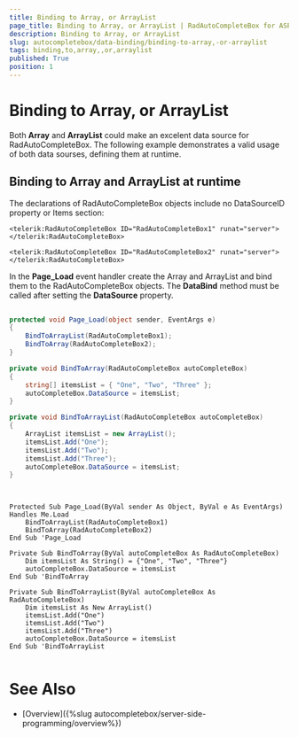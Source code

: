 ```yaml
---
title: Binding to Array, or ArrayList
page_title: Binding to Array, or ArrayList | RadAutoCompleteBox for ASP.NET AJAX Documentation
description: Binding to Array, or ArrayList
slug: autocompletebox/data-binding/binding-to-array,-or-arraylist
tags: binding,to,array,,or,arraylist
published: True
position: 1
---
```


# Binding to Array, or ArrayList



Both **Array** and **ArrayList** could make an excelent data source for RadAutoCompleteBox. The following example demonstrates a valid usage of both data sourses, defining them at runtime.

## Binding to Array and ArrayList at runtime

The declarations of RadAutoCompleteBox objects include no DataSourceID property or Items section:

````ASPNET
<telerik:RadAutoCompleteBox ID="RadAutoCompleteBox1" runat="server">
</telerik:RadAutoCompleteBox>

<telerik:RadAutoCompleteBox ID="RadAutoCompleteBox2" runat="server">
</telerik:RadAutoCompleteBox>
````



In the **Page_Load** event handler create the Array and ArrayList and bind them to the RadAutoCompleteBox objects. The **DataBind** method must be called after setting the **DataSource** property.



````C#
	
protected void Page_Load(object sender, EventArgs e)
{
	BindToArrayList(RadAutoCompleteBox1);
	BindToArray(RadAutoCompleteBox2);
}

private void BindToArray(RadAutoCompleteBox autoCompleteBox)
{
	string[] itemsList = { "One", "Two", "Three" };
	autoCompleteBox.DataSource = itemsList;
}

private void BindToArrayList(RadAutoCompleteBox autoCompleteBox)
{
	ArrayList itemsList = new ArrayList();
	itemsList.Add("One");
	itemsList.Add("Two");
	itemsList.Add("Three");
	autoCompleteBox.DataSource = itemsList;
}
	
````
````VB.NET
	
Protected Sub Page_Load(ByVal sender As Object, ByVal e As EventArgs) Handles Me.Load
	BindToArrayList(RadAutoCompleteBox1)
	BindToArray(RadAutoCompleteBox2)
End Sub 'Page_Load

Private Sub BindToArray(ByVal autoCompleteBox As RadAutoCompleteBox)
	Dim itemsList As String() = {"One", "Two", "Three"}
	autoCompleteBox.DataSource = itemsList
End Sub 'BindToArray

Private Sub BindToArrayList(ByVal autoCompleteBox As RadAutoCompleteBox)
	Dim itemsList As New ArrayList()
	itemsList.Add("One")
	itemsList.Add("Two")
	itemsList.Add("Three")
	autoCompleteBox.DataSource = itemsList
End Sub 'BindToArrayList
	
````


# See Also

 * [Overview]({%slug autocompletebox/server-side-programming/overview%})
